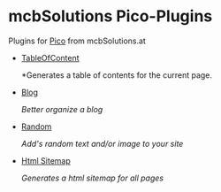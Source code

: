 # mcbSolutions Pico-Plugins

Plugins for [Pico] from mcbSolutions.at

+ [TableOfContent](./mcb_TableOfContent/README.md)
  
  *Generates a table of contents for the current page.

+ [Blog](./mcb_Blog/README.md)

  *Better organize a blog*
  
+ [Random](./mcb_Random/README.md)

  *Add's random text and/or image to your site*

+ [Html Sitemap](./mcb_HtmlSitemap/README.md)
  
  *Generates a html sitemap for all pages*



[Pico]:(http://pico.dev7studios.com)